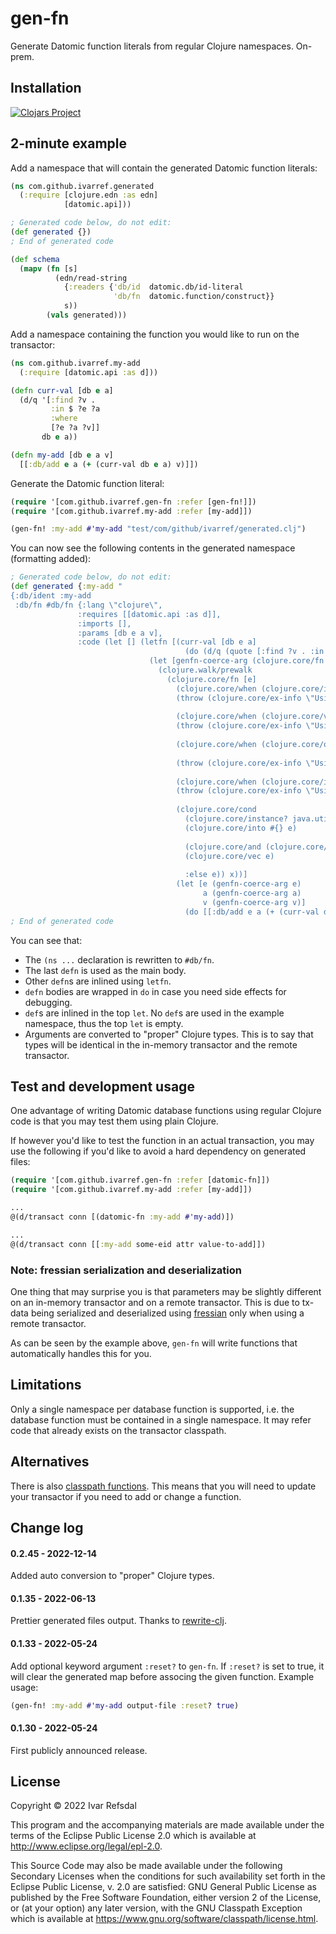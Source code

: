 # gen-fn

Generate Datomic function literals from regular Clojure namespaces. On-prem.

## Installation

[![Clojars Project](https://img.shields.io/clojars/v/com.github.ivarref/gen-fn.svg)](https://clojars.org/com.github.ivarref/gen-fn)

## 2-minute example

Add a namespace that will contain the generated Datomic function literals:

```clojure
(ns com.github.ivarref.generated
  (:require [clojure.edn :as edn]
            [datomic.api]))

; Generated code below, do not edit:
(def generated {})
; End of generated code

(def schema
  (mapv (fn [s]
          (edn/read-string
            {:readers {'db/id  datomic.db/id-literal
                       'db/fn  datomic.function/construct}}
            s))
        (vals generated)))
```

Add a namespace containing the function you would like to run on the transactor:
```clojure
(ns com.github.ivarref.my-add
  (:require [datomic.api :as d]))

(defn curr-val [db e a]
  (d/q '[:find ?v .
         :in $ ?e ?a
         :where
         [?e ?a ?v]]
       db e a))

(defn my-add [db e a v]
  [[:db/add e a (+ (curr-val db e a) v)]])
```

Generate the Datomic function literal:
 
```clojure
(require '[com.github.ivarref.gen-fn :refer [gen-fn!]])
(require '[com.github.ivarref.my-add :refer [my-add]])

(gen-fn! :my-add #'my-add "test/com/github/ivarref/generated.clj")
```

You can now see the following contents in the generated namespace (formatting added):
```clojure
; Generated code below, do not edit:
(def generated {:my-add "
{:db/ident :my-add 
 :db/fn #db/fn {:lang \"clojure\", 
               :requires [[datomic.api :as d]], 
               :imports [], 
               :params [db e a v], 
               :code (let [] (letfn [(curr-val [db e a] 
                                       (do (d/q (quote [:find ?v . :in $ ?e ?a :where [?e ?a ?v]]) db e a)))]
                               (let [genfn-coerce-arg (clojure.core/fn [x]
                                 (clojure.walk/prewalk 
                                   (clojure.core/fn [e]
                                     (clojure.core/when (clojure.core/instance? clojure.lang.PersistentTreeMap e)
                                     (throw (clojure.core/ex-info \"Using sorted-map will cause different types in transactor for in-mem and remote\" {:val e})))
                                     
                                     (clojure.core/when (clojure.core/var? e)
                                     (throw (clojure.core/ex-info \"Using var does not work for remote transactor\" {:val e})))
                                     
                                     (clojure.core/when (clojure.core/or (clojure.core/= clojure.lang.PersistentList$EmptyList (.getClass e))
                                                                         (clojure.core/instance? clojure.lang.PersistentList e))
                                     (throw (clojure.core/ex-info \"Using list will cause indistinguishable types in transactor for in-mem and remote\" {:val e})))
                                     
                                     (clojure.core/when (clojure.core/instance? clojure.lang.PersistentQueue e)
                                     (throw (clojure.core/ex-info \"Using clojure.lang.PersistentQueue does not work for remote transactor\" {:val e})))
                                     
                                     (clojure.core/cond
                                       (clojure.core/instance? java.util.HashSet e)
                                       (clojure.core/into #{} e)
                                       
                                       (clojure.core/and (clojure.core/instance? java.util.List e) (clojure.core/not (clojure.core/vector? e)))
                                       (clojure.core/vec e)
                                       
                                       :else e)) x))]
                                     (let [e (genfn-coerce-arg e)
                                           a (genfn-coerce-arg a)
                                           v (genfn-coerce-arg v)]
                                       (do [[:db/add e a (+ (curr-val db e a) v)]])))))}}"})
; End of generated code
```

You can see that:
* The `(ns ...` declaration is rewritten to `#db/fn`.
* The last `defn` is used as the main body.
* Other `defn`s are inlined using `letfn`.
* `defn` bodies are wrapped in `do` in case you need side effects for debugging.
* `def`s are inlined in the top `let`. No `def`s are used in the example namespace, thus the top `let` is empty.
* Arguments are converted to "proper" Clojure types. This is to say that types will be identical in the in-memory transactor and the remote transactor.
 
## Test and development usage

One advantage of writing Datomic database functions using regular Clojure
code is that you may test them using plain Clojure.

If however you'd like to test the function in an actual transaction, you may use
the following if you'd like to avoid a hard dependency on generated files:

```clojure
(require '[com.github.ivarref.gen-fn :refer [datomic-fn]])
(require '[com.github.ivarref.my-add :refer [my-add]])

...
@(d/transact conn [(datomic-fn :my-add #'my-add)])

...
@(d/transact conn [[:my-add some-eid attr value-to-add]])
```

### Note: fressian serialization and deserialization

One thing that may surprise you is that parameters may be 
slightly different on an in-memory transactor and on a remote transactor.
This is due to tx-data being serialized and deserialized using
[fressian](https://github.com/Datomic/fressian) only when using
a remote transactor.

As can be seen by the example above, `gen-fn` will write functions that
automatically handles this for you.

## Limitations

Only a single namespace per database function is supported, i.e.
the database function must be contained in a single namespace. It may
refer code that already exists on the transactor classpath.

## Alternatives

There is also [classpath functions](https://docs.datomic.com/on-prem/reference/database-functions.html#classpath-functions). This means that you will need to update your
transactor if you need to add or change a function.

## Change log

#### 0.2.45 - 2022-12-14
Added auto conversion to "proper" Clojure types.

#### 0.1.35 - 2022-06-13

Prettier generated files output. Thanks to [rewrite-clj](https://github.com/clj-commons/rewrite-clj).

#### 0.1.33 - 2022-05-24
Add optional keyword argument `:reset?` to `gen-fn`.
If `:reset?` is set to true, it will clear the generated map
before associng the given function. Example usage:
```clojure
(gen-fn! :my-add #'my-add output-file :reset? true)
```

#### 0.1.30 - 2022-05-24
First publicly announced release.

## License

Copyright © 2022 Ivar Refsdal

This program and the accompanying materials are made available under the
terms of the Eclipse Public License 2.0 which is available at
http://www.eclipse.org/legal/epl-2.0.

This Source Code may also be made available under the following Secondary
Licenses when the conditions for such availability set forth in the Eclipse
Public License, v. 2.0 are satisfied: GNU General Public License as published by
the Free Software Foundation, either version 2 of the License, or (at your
option) any later version, with the GNU Classpath Exception which is available
at https://www.gnu.org/software/classpath/license.html.

